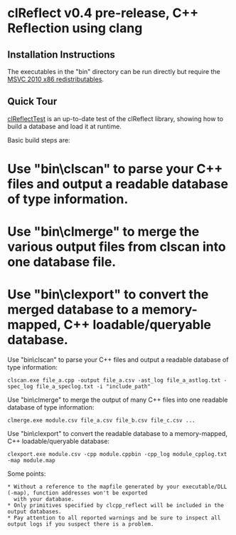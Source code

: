 
clReflect v0.4 pre-release, C++ Reflection using clang
======================================================

Installation Instructions
-------------------------

The executables in the "bin" directory can be run directly but require the [MSVC 2010 x86 redistributables](http://www.microsoft.com/en-us/download/details.aspx?id=5555).

Quick Tour
----------

[clReflectTest](https://bitbucket.org/dwilliamson/clreflect/src/tip/src/clReflectTest) is an up-to-date test of the clReflect library, showing how to build a database and load it at runtime.

Basic build steps are:

# Use "bin\clscan" to parse your C++ files and output a readable database of type information.
# Use "bin\clmerge" to merge the various output files from clscan into one database file.
# Use "bin\clexport" to convert the merged database to a memory-mapped, C++ loadable/queryable database.


Use "bin\clscan" to parse your C++ files and output a readable database of type information:

	clscan.exe file_a.cpp -output file_a.csv -ast_log file_a_astlog.txt -spec_log file_a_speclog.txt -i "include_path"

Use "bin\clmerge" to merge the output of many C++ files into one readable database of type information:

	clmerge.exe module.csv file_a.csv file_b.csv file_c.csv ...

Use "bin\clexport" to convert the readable database to a memory-mapped, C++ loadable/queryable database:

	clexport.exe module.csv -cpp module.cppbin -cpp_log module_cpplog.txt -map module.map

Some points:

	* Without a reference to the mapfile generated by your executable/DLL (-map), function addresses won't be exported
	  with your database.
	* Only primitives specified by clcpp_reflect will be included in the output databases.
	* Pay attention to all reported warnings and be sure to inspect all output logs if you suspect there is a problem.
